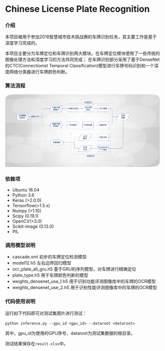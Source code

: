# Chinese License Plate Recognition

### 介绍

本项目被用于参加2018智慧城市技术挑战赛的车牌识别任务，其主要工作是基于深度学习完成的。

本项目主要分为车牌定位和车牌识别两大模块。在车牌定位模块使用了一些传统的图像处理方法和深度学习的方法共同完成；
在车牌识别部分采用了基于DenseNet的CTC(Connectionist Temporal Classification)模型进行车牌号码识别和一个深度网络分类器进行车牌颜色判断。

### 算法流程

![Pipeline](./Pipeline.png)


### 依赖项

+ Ubuntu 16.04
+ Python 3.6
+ Keras (>2.0.0)
+ Tensorflow(>1.5.x)
+ Numpy (>1.10)
+ Scipy (0.19.1)
+ OpenCV(>3.0)
+ Scikit-image (0.13.0)
+ PIL


### 调用模型说明

+ cascade.xml  初步的车牌定位检测模型
+ model12.h5 左右边界回归模型
+ ocr_plate_all_gru.h5 基于GRU的序列模型，对车牌进行精确定位
+ plate_type.h5 用于车牌颜色判断的模型
+ weights_densenet_use_1.h5 用于识别功能评测图像库中的车牌的OCR模型
+ weights_densenet_use_2.h5 用于识别性能评测图像库中的车牌的OCR模型

### 代码使用说明

运行如下代码即可对测试集图片进行测试：

``` python inference.py --gpu_id <gpu_id> --dataroot <dataroot> ```

其中，gpu_id为使用的GPU序号，dataroot为测试集数据的根目录。

测试结果保存在```result.xlsx```中。
